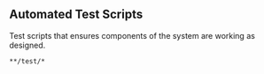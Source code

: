 Automated Test Scripts
----------------------
Test scripts that ensures components of the system are working as designed.

```match
**/test/*
```

[icon]: fa://fa-check-circle/#00ff05

